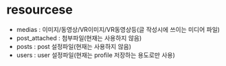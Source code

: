 # resourcese
- medias : 이미지/동영상/VR이미지/VR동영상등(글 작성시에 쓰이는 미디어 파일)
- post_attached : 첨부파일(현재는 사용하지 않음)
- posts : post 설정파일(현재는 사용하지 않음)
- users : user 설정파일(현재는 profile 저장하는 용도로만 사용)
